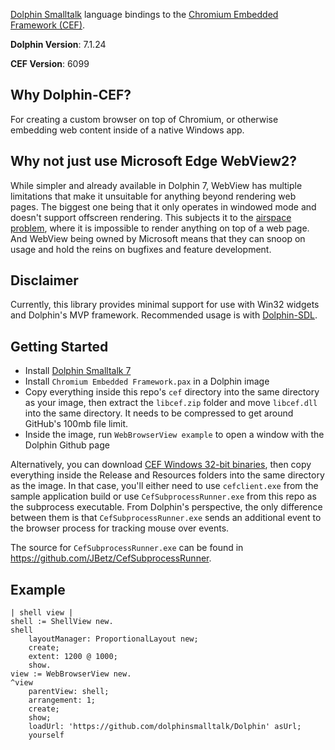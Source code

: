 [Dolphin Smalltalk](https://github.com/dolphinsmalltalk/Dolphin) language bindings to the [Chromium Embedded Framework (CEF)](https://bitbucket.org/chromiumembedded/workspace/projects/CEF). 

**Dolphin Version**: 7.1.24

**CEF Version**: 6099

## Why Dolphin-CEF?
For creating a custom browser on top of Chromium, or otherwise embedding web content inside of a native Windows app.

## Why not just use Microsoft Edge WebView2?

While simpler and already available in Dolphin 7, WebView has multiple limitations that make it unsuitable for anything beyond rendering web pages. The biggest one being that it only operates in windowed mode and doesn't support offscreen rendering. This subjects it to the [airspace problem](https://github.com/MicrosoftEdge/WebView2Feedback/issues/286), where it is impossible to render anything on top of a web page. And WebView being owned by Microsoft means that they can snoop on usage and hold the reins on bugfixes and feature development.

## Disclaimer
Currently, this library provides minimal support for use with Win32 widgets and Dolphin's MVP framework. Recommended usage is with [Dolphin-SDL](https://github.com/JBetz/Dolphin-SDL).

## Getting Started
* Install [Dolphin Smalltalk 7](https://github.com/dolphinsmalltalk/Dolphin)
* Install `Chromium Embedded Framework.pax` in a Dolphin image
* Copy everything inside this repo's `cef` directory into the same directory as your image, then extract the `libcef.zip` folder and move `libcef.dll` into the same directory. It needs to be compressed to get around GitHub's 100mb file limit.
* Inside the image, run `WebBrowserView example` to open a window with the Dolphin Github page

Alternatively, you can download [CEF Windows 32-bit binaries](https://cef-builds.spotifycdn.com/index.html), then copy everything inside the Release and Resources folders into the same directory as the image. In that case, you'll either need to use `cefclient.exe` from the sample application build or use `CefSubprocessRunner.exe` from this repo as the subprocess executable. From Dolphin's perspective, the only difference between them is that `CefSubprocessRunner.exe` sends an additional event to the browser process for tracking mouse over events.

The source for `CefSubprocessRunner.exe` can be found in https://github.com/JBetz/CefSubprocessRunner.

## Example

```smalltalk
| shell view |
shell := ShellView new.
shell
    layoutManager: ProportionalLayout new;
    create;
    extent: 1200 @ 1000;
    show.
view := WebBrowserView new.
^view
    parentView: shell;
    arrangement: 1;
    create;
    show;
    loadUrl: 'https://github.com/dolphinsmalltalk/Dolphin' asUrl;
    yourself
```
